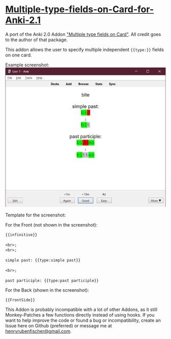 # [Multiple-type-fields-on-Card-for-Anki-2.1](https://ankiweb.net/shared/info/711285688)
A port of the Anki 2.0 Addon ["Multiple type fields on Card"](https://ankiweb.net/shared/info/689574440). All credit goes to the author of that package. 

This addon allows the user to specify multiple independent `{{type:}}` fields on one card.  

Example screenshot: ![Example screenshot](/multiple_type_fields_on_card_for_2_1_example.png)

Template for the screenshot:

For the Front (not shown in the screenshot):

    {{infinitive}}

    <br>;
    <br>;

    simple past: {{type:simple past}}

    <br>;

    past participle: {{type:past participle}}

For the Back (shown in the screenshot):

    {{FrontSide}} 

This Addon is probably incompatible with a lot of other Addons, as it still Monkey-Patches a few functions directly instead of using hooks. If you want to help improve the code or found a bug or incompatibility, create an Issue here on Github (preferred) or message me at [henryrubenfischer@gmail.com](mailto:henryrubenfischer@gmail.com).
